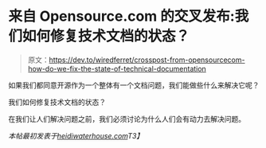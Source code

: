 # 来自 Opensource.com 的交叉发布:我们如何修复技术文档的状态？

> 原文：<https://dev.to/wiredferret/crosspost-from-opensourcecom-how-do-we-fix-the-state-of-technical-documentation>

如果我们都同意开源作为一个整体有一个文档问题，我们能做些什么来解决它呢？

我们如何修复技术文档的状态？

在我们让人们解决问题之前，我们必须讨论为什么人们会有动力去解决问题。

*本帖最初发表于[heidiwaterhouse.com](http://www.heidiwaterhouse.com/2017/07/19/crosspost-from-opensource-com-how-do-we-fix-the-state-of-technical-documentation/)T3】*